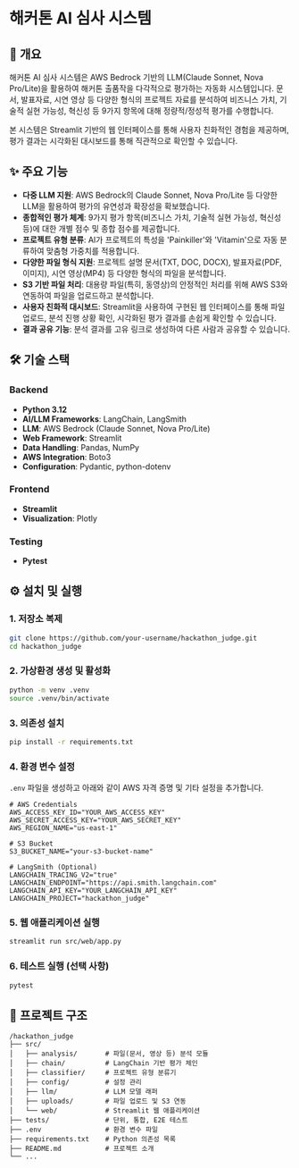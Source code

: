 # 해커톤 AI 심사 시스템

## 📖 개요

해커톤 AI 심사 시스템은 AWS Bedrock 기반의 LLM(Claude Sonnet, Nova Pro/Lite)을 활용하여 해커톤 출품작을 다각적으로 평가하는 자동화 시스템입니다. 문서, 발표자료, 시연 영상 등 다양한 형식의 프로젝트 자료를 분석하여 비즈니스 가치, 기술적 실현 가능성, 혁신성 등 9가지 항목에 대해 정량적/정성적 평가를 수행합니다.

본 시스템은 Streamlit 기반의 웹 인터페이스를 통해 사용자 친화적인 경험을 제공하며, 평가 결과는 시각화된 대시보드를 통해 직관적으로 확인할 수 있습니다.

## ✨ 주요 기능

- **다중 LLM 지원**: AWS Bedrock의 Claude Sonnet, Nova Pro/Lite 등 다양한 LLM을 활용하여 평가의 유연성과 확장성을 확보했습니다.
- **종합적인 평가 체계**: 9가지 평가 항목(비즈니스 가치, 기술적 실현 가능성, 혁신성 등)에 대한 개별 점수 및 종합 점수를 제공합니다.
- **프로젝트 유형 분류**: AI가 프로젝트의 특성을 'Painkiller'와 'Vitamin'으로 자동 분류하여 맞춤형 가중치를 적용합니다.
- **다양한 파일 형식 지원**: 프로젝트 설명 문서(TXT, DOC, DOCX), 발표자료(PDF, 이미지), 시연 영상(MP4) 등 다양한 형식의 파일을 분석합니다.
- **S3 기반 파일 처리**: 대용량 파일(특히, 동영상)의 안정적인 처리를 위해 AWS S3와 연동하여 파일을 업로드하고 분석합니다.
- **사용자 친화적 대시보드**: Streamlit을 사용하여 구현된 웹 인터페이스를 통해 파일 업로드, 분석 진행 상황 확인, 시각화된 평가 결과를 손쉽게 확인할 수 있습니다.
- **결과 공유 기능**: 분석 결과를 고유 링크로 생성하여 다른 사람과 공유할 수 있습니다.

## 🛠️ 기술 스택

### Backend

- **Python 3.12**
- **AI/LLM Frameworks**: LangChain, LangSmith
- **LLM**: AWS Bedrock (Claude Sonnet, Nova Pro/Lite)
- **Web Framework**: Streamlit
- **Data Handling**: Pandas, NumPy
- **AWS Integration**: Boto3
- **Configuration**: Pydantic, python-dotenv

### Frontend

- **Streamlit**
- **Visualization**: Plotly

### Testing

- **Pytest**

## ⚙️ 설치 및 실행

### 1. 저장소 복제

```bash
git clone https://github.com/your-username/hackathon_judge.git
cd hackathon_judge
```

### 2. 가상환경 생성 및 활성화

```bash
python -m venv .venv
source .venv/bin/activate
```

### 3. 의존성 설치

```bash
pip install -r requirements.txt
```

### 4. 환경 변수 설정

`.env` 파일을 생성하고 아래와 같이 AWS 자격 증명 및 기타 설정을 추가합니다.

```env
# AWS Credentials
AWS_ACCESS_KEY_ID="YOUR_AWS_ACCESS_KEY"
AWS_SECRET_ACCESS_KEY="YOUR_AWS_SECRET_KEY"
AWS_REGION_NAME="us-east-1"

# S3 Bucket
S3_BUCKET_NAME="your-s3-bucket-name"

# LangSmith (Optional)
LANGCHAIN_TRACING_V2="true"
LANGCHAIN_ENDPOINT="https://api.smith.langchain.com"
LANGCHAIN_API_KEY="YOUR_LANGCHAIN_API_KEY"
LANGCHAIN_PROJECT="hackathon_judge"
```

### 5. 웹 애플리케이션 실행

```bash
streamlit run src/web/app.py
```

### 6. 테스트 실행 (선택 사항)

```bash
pytest
```

## 📂 프로젝트 구조

```
/hackathon_judge
├── src/
│   ├── analysis/       # 파일(문서, 영상 등) 분석 모듈
│   ├── chain/          # LangChain 기반 평가 체인
│   ├── classifier/     # 프로젝트 유형 분류기
│   ├── config/         # 설정 관리
│   ├── llm/            # LLM 모델 래퍼
│   ├── uploads/        # 파일 업로드 및 S3 연동
│   └── web/            # Streamlit 웹 애플리케이션
├── tests/              # 단위, 통합, E2E 테스트
├── .env                # 환경 변수 파일
├── requirements.txt    # Python 의존성 목록
├── README.md           # 프로젝트 소개
└── ...
```

